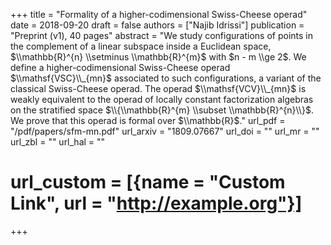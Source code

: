 +++
title = "Formality of a higher-codimensional Swiss-Cheese operad"
date = 2018-09-20
draft = false
authors = ["Najib Idrissi"]
publication = "Preprint (v1), 40 pages"
abstract = "We study configurations of points in the complement of a linear subspace inside a Euclidean space, $\\mathbb{R}^{n} \\setminus \\mathbb{R}^{m}$ with $n - m \\ge 2$. We define a higher-codimensional Swiss-Cheese operad $\\mathsf{VSC}\\_{mn}$ associated to such configurations, a variant of the classical Swiss-Cheese operad. The operad $\\mathsf{VCV}\\_{mn}$ is weakly equivalent to the operad of locally constant factorization algebras on the stratified space $\\{\\mathbb{R}^{m} \\subset \\mathbb{R}^{n}\\}$. We prove that this operad is formal over $\\mathbb{R}$."
url_pdf = "/pdf/papers/sfm-mn.pdf"
url_arxiv = "1809.07667"
url_doi = ""
url_mr = ""
url_zbl = ""
url_hal = ""
# url_custom = [{name = "Custom Link", url = "http://example.org"}]
+++
